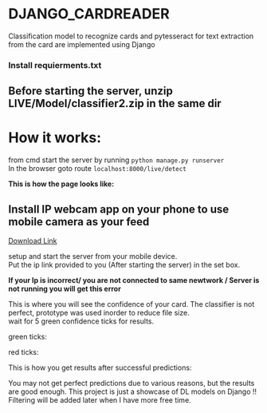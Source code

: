 # DJANGO_CARDREADER
Classification model to recognize cards and pytesseract for text extraction from the card are implemented using Django  

### Install requierments.txt  

## Before starting the server, unzip LIVE/Model/classifier2.zip in the same dir  

# How it works:

from cmd start the server by running `python manage.py runserver`  
In the browser goto route `localhost:8000/live/detect`  

**This is how the page looks like:**  

## Install IP webcam app on your phone to use mobile camera as your feed  
[Download Link](https://play.google.com/store/apps/details?id=com.pas.webcam&hl=en_US&gl=US)

setup and start the server from your mobile device.  
Put the ip link provided to you (After starting the server) in the set box.  

**If your Ip is incorrect/ you are not connected to same newtwork / Server is not running you will get this error**  

This is where you will see the confidence of your card. The classifier is not perfect, prototype was used inorder to reduce file size.  
wait for 5 green confidence ticks for results.  

green ticks:  

red ticks:  

This is how you get results after successful predictions:  


You may not get perfect predictions due to various reasons, but the results are good enough. This project is just a showcase of DL models on Django !!
Filtering will be added later when I have more free time.
